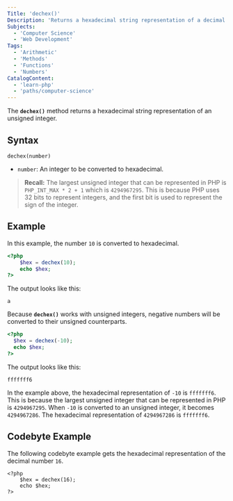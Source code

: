 ```yaml
---
Title: 'dechex()'
Description: 'Returns a hexadecimal string representation of a decimal number.'
Subjects:
  - 'Computer Science'
  - 'Web Development'
Tags:
  - 'Arithmetic'
  - 'Methods'
  - 'Functions'
  - 'Numbers'
CatalogContent:
  - 'learn-php'
  - 'paths/computer-science'
---
```


The **`dechex()`** method returns a hexadecimal string representation of an unsigned integer.

## Syntax

```pseudo
dechex(number)
```

- `number`: An integer to be converted to hexadecimal.

> **Recall:** The largest unsigned integer that can be represented in PHP is `PHP_INT_MAX * 2 + 1` which is `4294967295`. This is because PHP uses 32 bits to represent integers, and the first bit is used to represent the sign of the integer.

## Example

In this example, the number `10` is converted to hexadecimal.

```php
<?php
    $hex = dechex(10);
    echo $hex;
?>
```

The output looks like this:

```shell
a
```

Because **`dechex()`** works with unsigned integers, negative numbers will be converted to their unsigned counterparts.

```php
<?php
  $hex = dechex(-10);
  echo $hex;
?>
```

The output looks like this:

```shell
fffffff6
```

In the example above, the hexadecimal representation of `-10` is `fffffff6`. This is because the largest unsigned integer that can be represented in PHP is `4294967295`. When `-10` is converted to an unsigned integer, it becomes `4294967286`. The hexadecimal representation of `4294967286` is `fffffff6`.

## Codebyte Example

The following codebyte example gets the hexadecimal representation of the decimal number `16`.

```codebyte/php
<?php
    $hex = dechex(16);
    echo $hex;
?>
```
